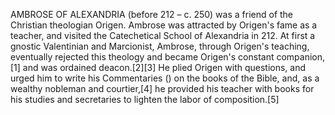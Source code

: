 AMBROSE OF ALEXANDRIA (before 212 – c. 250) was a friend of the Christian theologian Origen. Ambrose was attracted by Origen's fame as a teacher, and visited the Catechetical School of Alexandria in 212. At first a gnostic Valentinian and Marcionist, Ambrose, through Origen's teaching, eventually rejected this theology and became Origen's constant companion,[1] and was ordained deacon.[2][3] He plied Origen with questions, and urged him to write his Commentaries () on the books of the Bible, and, as a wealthy nobleman and courtier,[4] he provided his teacher with books for his studies and secretaries to lighten the labor of composition.[5]
